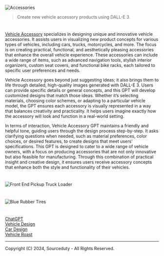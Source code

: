 ![Accessories](https://github.com/user-attachments/assets/7d103844-0e46-4785-a626-26d00a9aee61)

> Create new vehicle accessory products using DALL-E 3.

#

[Vehicle Accessory](https://chatgpt.com/g/g-eq8uLIJEO-vehicle-accessory) specializes in designing unique and innovative vehicle accessories. It assists users in visualizing new product concepts for various types of vehicles, including cars, trucks, motorcycles, and more. The focus is on creating practical, functional, and aesthetically pleasing accessories that enhance the overall vehicle experience. These accessories can include a wide range of items, such as advanced navigation tools, stylish interior organizers, custom seat covers, and functional bike racks, each tailored to specific user preferences and needs.

Vehicle Accessory goes beyond just suggesting ideas; it also brings them to life through detailed, high-quality images generated with DALL-E 3. Users can provide specific details or general concepts, and this GPT will develop customized designs that match those ideas. Whether it’s selecting materials, choosing color schemes, or adapting to a particular vehicle model, the GPT ensures each accessory is visually represented in a way that balances creativity and practicality. It helps users imagine exactly how the accessory will look and function in a real-world setting.

In terms of interaction, Vehicle Accessory GPT maintains a friendly and helpful tone, guiding users through the design process step-by-step. It asks clarifying questions when needed, such as material preferences, color choices, or desired features, to create designs that meet users' specifications. This GPT is designed to cater to a wide range of vehicle owners, with a focus on producing accessories that are not only innovative but also feasible for manufacturing. Through this combination of practical insight and creative design, it ensures users receive accessory concepts that enhance both the style and functionality of their vehicles.

#
![Front End Pickup Truck Loader](https://github.com/user-attachments/assets/81dccb59-906a-4672-ba6c-0e61d5e75def)
#
![Blue Rubber Tires](https://github.com/user-attachments/assets/aca6f051-e972-490d-8d8f-247b6255045c)

#
###

[ChatGPT](https://github.com/sourceduty/ChatGPT)
<br>
[Vehicle Design](https://github.com/sourceduty/Vehicle_Design/tree/main)
<br>
[Car Design](https://github.com/sourceduty/Car_Design)
<br>
[Vehicle Roast](https://github.com/sourceduty/Vehicle_Roast)

***
Copyright (C) 2024, Sourceduty - All Rights Reserved.
